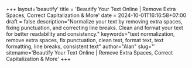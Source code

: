 +++
layout='beautify'
title = 'Beautify Your Text Online | Remove Extra Spaces, Correct Capitalization & More'
date = 2024-10-01T16:16:58+07:00
draft = false
description="Normalize your text by removing extra spaces, fixing punctuation, and correcting line breaks. Clean and format your text for better readability and consistency."
keywords="text normalization, remove extra spaces, fix punctuation, clean text, format text, text formatting, line breaks, consistent text"
author="Alan"
slug=''
sitename='Beautify Your Text Online | Remove Extra Spaces, Correct Capitalization & More'
+++